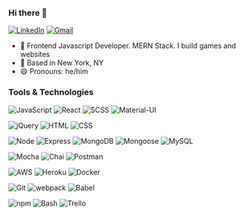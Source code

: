 ### Hi there 👋

[![LinkedIn](https://img.shields.io/badge/anthony3662%20-%230077B5.svg?&style=flat-square&logo=linkedin&logoColor=white&link=https://www.linkedin.com/in/anthony-ye-7b8673217/)](https://www.linkedin.com/in/anthony-ye-7b8673217/)
[![Gmail](https://img.shields.io/badge/anthony3662%20-%23D14836.svg?&style=flat-square&logo=gmail&logoColor=white&link=mailto:anthonyye3662@gmail.com)](mailto:anthonyye3662@gmail.com)

- :office: Frontend Javascript Developer. MERN Stack. I build games and websites
- :round_pushpin: Based in New York, NY
- 😄 Pronouns: he/him


### Tools & Technologies
![JavaScript](https://img.shields.io/badge/JavaScript%20-%23323330.svg?&style=flat-square&logo=javascript&logoColor=%23F7DF1E)
![React](https://img.shields.io/badge/React%20-%2320232a.svg?&style=flat-square&logo=react&logoColor=%2361DAFB)
![SCSS](https://img.shields.io/badge/SCSS%20-%23C04080.svg?&style=flat-square&logo=sass&logoColor=fff)
![Material-UI](https://img.shields.io/badge/Material--UI%20-%23239DFF.svg?&style=flat-square&logo=material-ui&logoColor=fff)

![jQuery](https://img.shields.io/badge/jQuery%20-%230A68AD.svg?&style=flat-square&logo=jquery&logoColor=fff)
![HTML](https://img.shields.io/badge/HTML5%20-%23E34F26.svg?&style=flat-square&logo=html5&logoColor=white)
![CSS](https://img.shields.io/badge/CSS3%20-%231572B6.svg?&style=flat-square&logo=css3&logoColor=white)
<!-- ![Chart.js](https://img.shields.io/badge/Chart.js%20-%23FF6383.svg?&style=flat-square&logo=visual-studio-code&logoColor=white)
 -->
![Node](https://img.shields.io/badge/Node.js%20-%2343853D.svg?&style=flat-square&logo=node.js&logoColor=white)
![Express](https://img.shields.io/badge/Express%20-%23404d59.svg?&style=flat-square&logo=express&logoColor=white)
![MongoDB](https://img.shields.io/badge/MongoDB-%234ea94b.svg?&style=flat-square&logo=mongodb&logoColor=white)
![Mongoose](https://img.shields.io/badge/Mongoose%20-%23880000.svg?&style=flat-square&logo=mongoose)
![MySQL](https://img.shields.io/badge/MySQL-%2300f.svg?&style=flat-square&logo=mysql&logoColor=white)
<!-- ![SQLite](https://img.shields.io/badge/SQLite%20-%23044A64.svg?&style=flat-square&logo=sqlite&logoColor=white)
 -->
<!-- ![Jest](https://img.shields.io/badge/Jest%20-%23C21325.svg?&style=flat-square&logo=Jest&logoColor=white) -->
![Mocha](https://img.shields.io/badge/Mocha%20-%238D6848.svg?&style=flat-square&logo=mocha&logoColor=white)
![Chai](https://img.shields.io/badge/Chai%20-%23F6ECD4.svg?&style=flat-square)
![Postman](https://img.shields.io/badge/Postman%20-%23FF6C37.svg?&style=flat-square&logo=postman&logoColor=white)

![AWS](https://img.shields.io/badge/AWS%20-%23EA902E.svg?&style=flat-square&logo=amazon-aws&logoColor=black)
![Heroku](https://img.shields.io/badge/Heroku%20-%23440198.svg?&style=flat-square&logo=heroku&logoColor=white)
![Docker](https://img.shields.io/badge/Docker%20-%232496EC.svg?&style=flat-square&logo=docker&logoColor=white)
<!-- ![Vercel](https://img.shields.io/badge/Vercel%20-%23F05033.svg?&style=flat-square&logo=vercel&logoColor=white)
 -->
![Git](https://img.shields.io/badge/Git%20-%23F05033.svg?&style=flat-square&logo=git&logoColor=white)
![webpack](https://img.shields.io/badge/webpack%20-%238DD6F9.svg?&style=flat-square&logo=webpack&logoColor=black)
![Babel](https://img.shields.io/badge/babel%20-%23CBB433.svg?&style=flat-square&logo=babel&logoColor=black)
<!-- ![Yarn](https://img.shields.io/badge/yarn%20-%232187B6.svg?&style=flat-square&logo=yarn&logoColor=black) -->
![npm](https://img.shields.io/badge/npm%20-%23CB3837.svg?&style=flat-square&logo=npm&logoColor=black)
![Bash](https://img.shields.io/badge/bash%20-%2349A124.svg?&style=flat-square&logo=gnu-bash&logoColor=black)
![Trello](https://img.shields.io/badge/Trello%20-%23EDE9FF.svg?&style=flat-square&logo=trello&logoColor=black)
<!--
**anthony3662/anthony3662** is a ✨ _special_ ✨ repository because its `README.md` (this file) appears on your GitHub profile.

Here are some ideas to get you started:

- 🔭 I’m currently working on ...
- 🌱 I’m currently learning ...
- 👯 I’m looking to collaborate on ...
- 🤔 I’m looking for help with ...
- 💬 Ask me about ...
- 📫 How to reach me: ...

- ⚡ Fun fact: ...
-->
